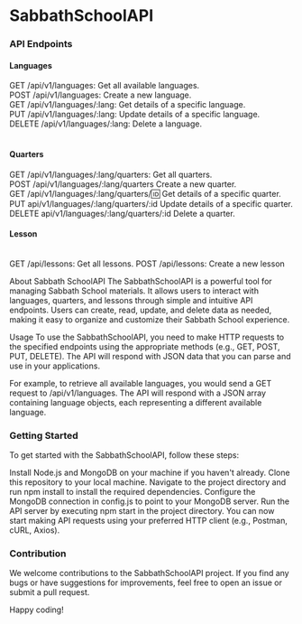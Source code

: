 # SabbathSchoolAPI
### API Endpoints
#### Languages<br/>
GET /api/v1/languages: Get all available languages.<br/>
POST /api/v1/languages: Create a new language.<br/>
GET /api/v1/languages/:lang: Get details of a specific language.<br/>
PUT /api/v1/languages/:lang: Update details of a specific language.<br/>
DELETE /api/v1/languages/:lang: Delete a language.<br/><br/>

#### Quarters<br/>
GET /api/v1/languages/:lang/quarters: Get all quarters.<br/>
POST /api/v1/languages/:lang/quarters Create a new quarter.<br/>
GET /api/v1/languages/:lang/quarters/:id: Get details of a specific quarter.<br/>
PUT api/v1/languages/:lang/quarters/:id Update details of a specific quarter.<br/>
DELETE api/v1/languages/:lang/quarters/:id Delete a quarter.<br/>

#### Lesson<br/><br/>
GET /api/lessons: Get all lessons.
POST /api/lessons: Create a new lesson

About Sabbath SchoolAPI
The SabbathSchoolAPI is a powerful tool for managing Sabbath School materials. It allows users to interact with languages, quarters, and lessons through simple and intuitive API endpoints. Users can create, read, update, and delete data as needed, making it easy to organize and customize their Sabbath School experience.

Usage
To use the SabbathSchoolAPI, you need to make HTTP requests to the specified endpoints using the appropriate methods (e.g., GET, POST, PUT, DELETE). The API will respond with JSON data that you can parse and use in your applications.

For example, to retrieve all available languages, you would send a GET request to /api/v1/languages. The API will respond with a JSON array containing language objects, each representing a different available language.

### Getting Started<br/>
To get started with the SabbathSchoolAPI, follow these steps:

Install Node.js and MongoDB on your machine if you haven't already.
Clone this repository to your local machine.
Navigate to the project directory and run npm install to install the required dependencies.
Configure the MongoDB connection in config.js to point to your MongoDB server.
Run the API server by executing npm start in the project directory.
You can now start making API requests using your preferred HTTP client (e.g., Postman, cURL, Axios).

### Contribution
We welcome contributions to the SabbathSchoolAPI project. If you find any bugs or have suggestions for improvements, feel free to open an issue or submit a pull request.

Happy coding!
